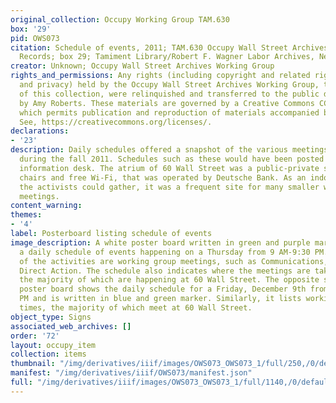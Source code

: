 ```yaml
---
original_collection: Occupy Working Group TAM.630
box: '29'
pid: OWS073
citation: Schedule of events, 2011; TAM.630 Occupy Wall Street Archives Working Group
  Records; box 29; Tamiment Library/Robert F. Wagner Labor Archives, New York University
creator: Unknown; Occupy Wall Street Archives Working Group
rights_and_permissions: Any rights (including copyright and related rights to publicity
  and privacy) held by the Occupy Wall Street Archives Working Group, the creator
  of this collection, were relinquished and transferred to the public domain in 2013
  by Amy Roberts. These materials are governed by a Creative Commons CC0 license,
  which permits publication and reproduction of materials accompanied by full attribution.
  See, https://creativecommons.org/licenses/.
declarations:
- '23'
description: Daily schedules offered a snapshot of the various meetings taking place
  during the fall 2011. Schedules such as these would have been posted at the encampment's
  information desk. The atrium of 60 Wall Street was a public-private space, with
  chairs and free Wi-Fi, that was operated by Deutsche Bank. As an indoor space where
  the activists could gather, it was a frequent site for many smaller working group
  meetings.
content_warning:
themes:
- '4'
label: Posterboard listing schedule of events
image_description: A white poster board written in green and purple market that has
  a daily schedule of events happening on a Thursday from 9 AM-9:30 PM. The majority
  of the activities are working group meetings, such as Communications, Housing, and
  Direct Action. The schedule also indicates where the meetings are taking place,
  the majority of which are happening at 60 Wall Street. The opposite side of the
  poster board shows the daily schedule for a Friday, December 9th from 9 AM-9:30
  PM and is written in blue and green marker. Similarly, it lists working group meeting
  times, the majority of which meet at 60 Wall Street.
object_type: Signs
associated_web_archives: []
order: '72'
layout: occupy_item
collection: items
thumbnail: "/img/derivatives/iiif/images/OWS073_OWS073_1/full/250,/0/default.jpg"
manifest: "/img/derivatives/iiif/OWS073/manifest.json"
full: "/img/derivatives/iiif/images/OWS073_OWS073_1/full/1140,/0/default.jpg"
---
```

